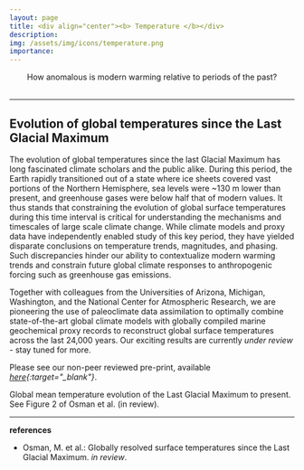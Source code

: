 ```yaml
---
layout: page
title: <div align="center"><b> Temperature </b></div>
description:
img: /assets/img/icons/temperature.png
importance:
---
```

<div align="center"><it> How anomalous is modern warming relative to periods of the past? </it></div>
<br>

***

## Evolution of global temperatures since the Last Glacial Maximum

The evolution of global temperatures since the last Glacial Maximum has long fascinated climate scholars and the public alike.  During this period, the Earth rapidly transitioned out of a state where ice sheets covered vast portions of the Northern Hemisphere, sea levels were ~130 m lower than present, and greenhouse gases were below half that of modern values. It thus stands that constraining the evolution of global surface temperatures during this time interval is critical for understanding the mechanisms and timescales of large scale climate change. While climate models and proxy data have independently enabled study of this key period, they have yielded disparate conclusions on temperature trends, magnitudes, and phasing.  Such discrepancies hinder our ability to contextualize modern warming trends and constrain future global climate responses to anthropogenic forcing such as greenhouse gas emissions.

Together with colleagues from the Universities of Arizona, Michigan, Washington, and the National Center for Atmospheric Research, we are pioneering the use of paleoclimate data assimilation to optimally combine state-of-the-art global climate models with globally compiled marine geochemical proxy records to reconstruct global surface temperatures across the last 24,000 years. Our exciting results are currently *under review* - stay tuned for more.  

Please see our non-peer reviewed pre-print, available <i>[here](https://eartharxiv.org/repository/view/2219/){:target="\_blank"}</i>.

<!-- The resulting product, the “Last Glacial Maximum Reanalysis (LGMR)”, is the first observationally constrained, spatially complete, and dynamically consistent pre-Common Era reconstruction to date, and enables the following significant advances: First, our results reveal that temperature variability across the last 24 ky was linked to two primary modes of variability: radiative forcing from ice sheets and greenhouse gases, and changes in thermohaline circulation and seasonal insolation. Next, we demonstrate that global temperatures warmed between the early and middle Holocene and were stable thereafter, a dynamically plausible solution that contrasts prior proxy-only reconstructions exhibiting Holocene cooling (and, notably, does not require us to detrend our proxy data). Finally, by comparing LGMR to recent global observations, we show that both the rate and magnitude of recent anthropogenic warming is unprecedented relative to the last 24 ky. -->

<div class="row justify-content-sm-center">
    <div class="col-sm mt-3 mt-md-0">
        <img class="img-fluid rounded z-depth-1" src="{{ '/assets/img/projects/LGM_web.png' | relative_url }}" alt="" title="Figure 2; Osman et al. (in review)"/>
    </div>
</div>
<div class="caption">
    Global mean temperature evolution of the Last Glacial Maximum to present.  See Figure 2 of Osman et al. (<it>in review</it>).
</div>

***

**references**
* Osman, M. et al.: Globally resolved surface temperatures since the Last Glacial Maximum. *in review*.
